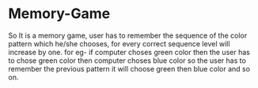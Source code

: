 # Memory-Game
So It is a memory game, user has to remember the sequence of the color pattern which he/she chooses, for every correct sequence level will increase by one.
for eg- if computer choses green color then the user has to chose green color then computer choses blue color so the user has to remember the previous pattern it will choose green then blue color and so on.
